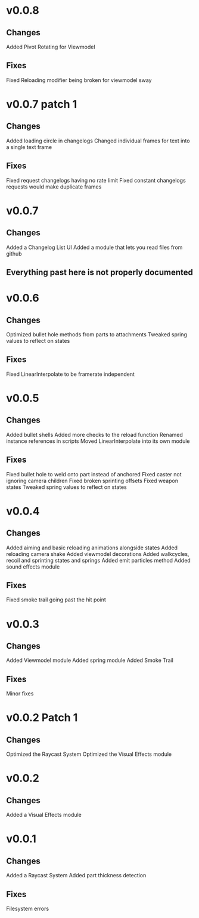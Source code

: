 # v0.0.8
## Changes
Added Pivot Rotating for Viewmodel
## Fixes
Fixed Reloading modifier being broken for viewmodel sway

# v0.0.7 patch 1
## Changes
Added loading circle in changelogs
Changed individual frames for text into a single text frame
## Fixes
Fixed request changelogs having no rate limit
Fixed constant changelogs requests would make duplicate frames

# v0.0.7
## Changes
Added a Changelog List UI
Added a module that lets you read files from github



## Everything past here is not properly documented



# v0.0.6
## Changes
Optimized bullet hole methods from parts to attachments
Tweaked spring values to reflect on states
## Fixes
Fixed LinearInterpolate to be framerate independent

# v0.0.5
## Changes
Added bullet shells
Added more checks to the reload function
Renamed instance references in scripts
Moved LinearInterpolate into its own module
## Fixes
Fixed bullet hole to weld onto part instead of anchored
Fixed caster not ignoring camera children
Fixed broken sprinting offsets
Fixed weapon states
Tweaked spring values to reflect on states

# v0.0.4
## Changes
Added aiming and basic reloading animations alongside states
Added reloading camera shake
Added viewmodel decorations
Added walkcycles, recoil and sprinting states and springs
Added emit particles method
Added sound effects module
## Fixes
Fixed smoke trail going past the hit point

# v0.0.3
## Changes
Added Viewmodel module
Added spring module
Added Smoke Trail
## Fixes
Minor fixes

# v0.0.2 Patch 1
## Changes
Optimized the Raycast System
Optimized the Visual Effects module

# v0.0.2
## Changes
Added a Visual Effects module

# v0.0.1
## Changes
Added a Raycast System
Added part thickness detection
## Fixes
Filesystem errors
